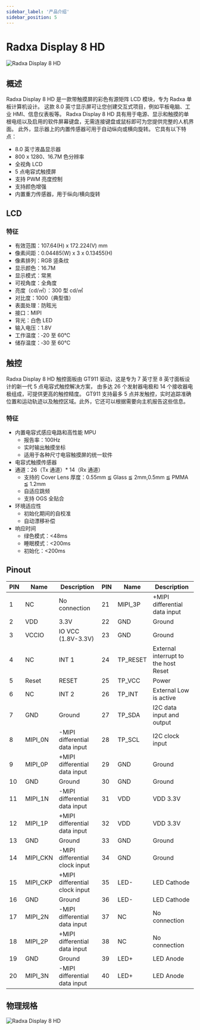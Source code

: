 ```yaml
---
sidebar_label: '产品介绍'
sidebar_position: 5
---
```


# Radxa Display 8 HD

![Radxa Display 8 HD](/img/accessories/display-8-hd.webp)

## 概述

Radxa Display 8 HD 是一款带触摸屏的彩色有源矩阵 LCD 模块，专为 Radxa 单板计算机设计。
这款 8.0 英寸显示屏可让您创建交互式项目，例如平板电脑、工业 HMI、信息仪表板等。 Radxa Display 8 HD 具有用于电源、显示和触摸的单根电缆以及启用的软件屏幕键盘，无需连接键盘或鼠标即可为您提供完整的人机界面。
此外，显示器上的内置传感器可用于自动纵向或横向旋转。 它具有以下特点：
- 8.0 英寸液晶显示器
- 800 x 1280、16.7M 色分辨率
- 全视角 LCD
- 5 点电容式触摸屏
- 支持 PWM 亮度控制
- 支持颜色增强
- 内置重力传感器，用于纵向/横向旋转 

## LCD

### 特征

- 有效范围：107.64(H) x 172.224(V) mm
- 像素间距：0.04485(W) x 3 x 0.13455(H)
- 像素排列：RGB 竖条纹
- 显示颜色：16.7M
- 显示模式：常黑
- 可视角度：全角度
- 亮度（cd/㎡）：300 型 cd/㎡
- 对比度：1000（典型值）
- 表面处理：防眩光
- 接口：MIPI
- 背光：白色 LED
- 输入电压：1.8V
- 工作温度：‑20 至 60℃
- 储存温度：‑30 至 60℃

## 触控

Radxa Display 8 HD 触控面板由 GT911 驱动，这是专为 7 英寸至 8 英寸面板设计的新一代 5 点电容式触控解决方案，
由多达 26 个发射器电极和 14 个接收器电极组成，可提供更高的触控精度。
GT911 支持最多 5 点并发触控，实时追踪准确位置和运动轨迹以及触控区域。此外，它还可以根据需要向主机报告这些信息。

### 特征

- 内置电容式感应电路和高性能 MPU
  - 报告率：100Hz
  - 实时输出触摸坐标
  - 适用于各种尺寸电容触摸屏的统一软件
- 电容式触摸传感器
- 通道：26（Tx 通道）* 14（Rx 通道）
  - 支持的 Cover Lens 厚度：0.55mm ≦ Glass ≦ 2mm,0.5mm ≦ PMMA ≦ 1.2mm
  - 自适应跳频
  - 支持 OGS 全贴合
- 环境适应性
  - 初始化期间的自校准
  - 自动漂移补偿
- 响应时间
  - 绿色模式：<48ms
  - 睡眠模式：<200ms
  - 初始化：<200ms

## Pinout

| PIN | Name     | Description                                    | PIN | Name     | Description                                    |
|-----|----------|------------------------------------------------|-----|----------|------------------------------------------------|
| 1   | NC       | No connection                                  | 21  | MIPI_3P  | +MIPI differential data input                  |
| 2   | VDD      | 3.3V                                           | 22  | GND      | Ground                                         |
| 3   | VCCIO    | IO VCC (1.8V-3.3V)                             | 23  | GND      | Ground                                         |
| 4   | NC       | INT 1                                          | 24  | TP_RESET | External interrupt to the host Reset           |
| 5   | Reset    | RESET                                          | 25  | TP_VCC   | Power                                          |
| 6   | NC       | INT 2                                          | 26  | TP_INT   | External Low is active                         |
| 7   | GND      | Ground                                         | 27  | TP_SDA   | I2C data input and output                      |
| 8   | MIPI_0N  | -MIPI differential data input                  | 28  | TP_SCL   | I2C clock input                                |
| 9   | MIPI_0P  | +MIPI differential data input                  | 29  | GND      | Ground                                         |
| 10  | GND      | Ground                                         | 30  | GND      | Ground                                         |
| 11  | MIPI_1N  | -MIPI differential data input                  | 31  | VDD      | VDD 3.3V                                       |
| 12  | MIPI_1P  | +MIPI differential data input                  | 32  | VDD      | VDD 3.3V                                       |
| 13  | GND      | Ground                                         | 33  | GND      | Ground                                         |
| 14  | MIPI_CKN | -MIPI differential clock input                 | 34  | GND      | Ground                                         |
| 15  | MIPI_CKP | +MIPI differential clock input                 | 35  | LED-     | LED Cathode                                    |
| 16  | GND      | Ground                                         | 36  | LED-     | LED Cathode                                    |
| 17  | MIPI_2N  | -MIPI differential data input                  | 37  | NC       | No connection                                  |
| 18  | MIPI_2P  | +MIPI differential data input                  | 38  | NC       | No connection                                  |
| 19  | GND      | Ground                                         | 39  | LED+     | LED Anode                                      |
| 20  | MIPI_3N  | -MIPI differential data input                  | 40  | LED+     | LED Anode                                      |

## 物理规格

![Radxa Display 8 HD](/img/accessories/rock5a-display-8hd-spec.webp)
